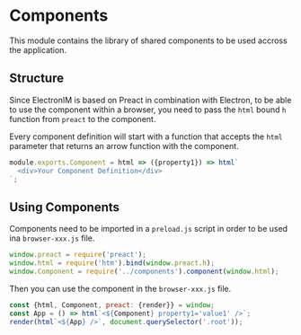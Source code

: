 # Components

This module contains the library of shared components to be used accross the application.

## Structure

Since ElectronIM is based on Preact in combination with Electron, to be able to use the component within a browser, you need to pass the `html` bound `h` function from `preact` to the component.

Every component definition will start with a function that accepts the `html` parameter that returns an arrow function with the component.

```javascript
module.exports.Component = html => ({property1}) => html`
  <div>Your Component Definition</div>
`;
```

## Using Components

Components need to be imported in a `preload.js` script in order to be used ina `browser-xxx.js` file.

```javascript
window.preact = require('preact');
window.html = require('htm').bind(window.preact.h);
window.Component = require('../components').component(window.html);
```

Then you can use the component in the `browser-xxx.js` file.

```javascript
const {html, Component, preact: {render}} = window;
const App = () => html`<${Component} property1='value1' />`;
render(html`<${App} />`, document.querySelector('.root'));
```
